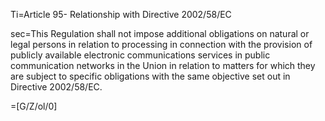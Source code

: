 Ti=Article 95- Relationship with Directive 2002/58/EC

sec=This Regulation shall not impose additional obligations on natural or legal persons in relation to processing in connection with the provision of publicly available electronic communications services in public communication networks in the Union in relation to matters for which they are subject to specific obligations with the same objective set out in Directive 2002/58/EC.

=[G/Z/ol/0]
